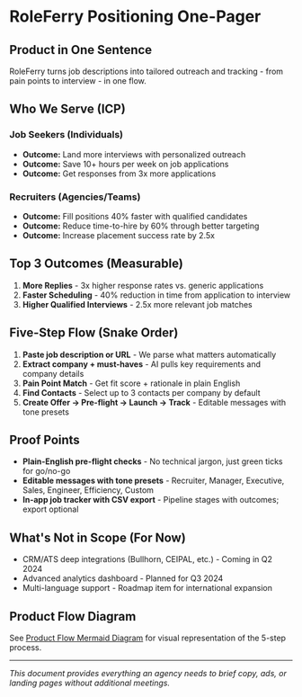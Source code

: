 # RoleFerry Positioning One-Pager

## Product in One Sentence
RoleFerry turns job descriptions into tailored outreach and tracking - from pain points to interview - in one flow.

## Who We Serve (ICP)

### Job Seekers (Individuals)
- **Outcome:** Land more interviews with personalized outreach
- **Outcome:** Save 10+ hours per week on job applications
- **Outcome:** Get responses from 3x more applications

### Recruiters (Agencies/Teams)
- **Outcome:** Fill positions 40% faster with qualified candidates
- **Outcome:** Reduce time-to-hire by 60% through better targeting
- **Outcome:** Increase placement success rate by 2.5x

## Top 3 Outcomes (Measurable)
1. **More Replies** - 3x higher response rates vs. generic applications
2. **Faster Scheduling** - 40% reduction in time from application to interview
3. **Higher Qualified Interviews** - 2.5x more relevant job matches

## Five-Step Flow (Snake Order)
1. **Paste job description or URL** - We parse what matters automatically
2. **Extract company + must-haves** - AI pulls key requirements and company details
3. **Pain Point Match** - Get fit score + rationale in plain English
4. **Find Contacts** - Select up to 3 contacts per company by default
5. **Create Offer → Pre-flight → Launch → Track** - Editable messages with tone presets

## Proof Points
- **Plain-English pre-flight checks** - No technical jargon, just green ticks for go/no-go
- **Editable messages with tone presets** - Recruiter, Manager, Executive, Sales, Engineer, Efficiency, Custom
- **In-app job tracker with CSV export** - Pipeline stages with outcomes; export optional

## What's Not in Scope (For Now)
- CRM/ATS deep integrations (Bullhorn, CEIPAL, etc.) - Coming in Q2 2024
- Advanced analytics dashboard - Planned for Q3 2024
- Multi-language support - Roadmap item for international expansion

## Product Flow Diagram
See [Product Flow Mermaid Diagram](assets/product_flow_mermaid.md) for visual representation of the 5-step process.

---

*This document provides everything an agency needs to brief copy, ads, or landing pages without additional meetings.*
